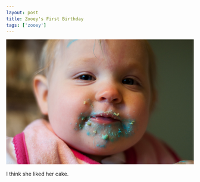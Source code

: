 ```yaml
---
layout: post
title: Zooey's First Birthday
tags: ['zooey']
---
```


![Birthday :: Nikon D90](/media/2010/02/birthday.jpg)

I think she liked her cake.

